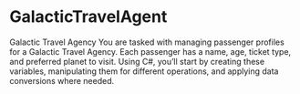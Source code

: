 # GalacticTravelAgent
Galactic Travel Agency You are tasked with managing passenger profiles for a Galactic Travel Agency. Each passenger has a name, age, ticket type, and preferred planet to visit. Using C#, you’ll start by creating these variables, manipulating them for different operations, and applying data conversions where needed.
